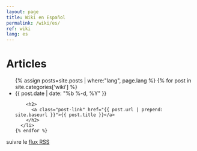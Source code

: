 ```yaml
---
layout: page
title: Wiki en Español
permalink: /wiki/es/
ref: wiki
lang: es
---
```


<div class="home">

  <h1 class="page-heading">Articles</h1>

  <ul class="post-list">
    {% assign posts=site.posts | where:"lang", page.lang %}
    {% for post in site.categories['wiki'] %}
      <li>
        <span class="post-meta">{{ post.date | date: "%b %-d, %Y" }}</span>

        <h2>
          <a class="post-link" href="{{ post.url | prepend: site.baseurl }}">{{ post.title }}</a>
        </h2>
      </li>
    {% endfor %}
  </ul>

  <p class="rss-subscribe">suivre le <a href="{{ "/flux.xml" | prepend: site.baseurl }}">flux RSS</a></p>

</div>
